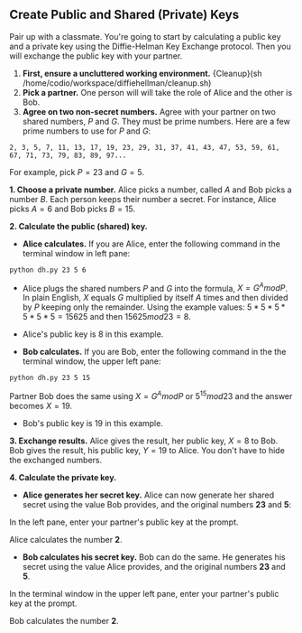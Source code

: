 ## Create Public and Shared (Private) Keys

Pair up with a classmate. You're going to start by calculating a public key and a private key using the Diffie-Helman Key Exchange protocol. Then you will exchange the public key with your partner.

1. **First, ensure a uncluttered working environment.** 
{Cleanup}(sh /home/codio/workspace/diffiehellman/cleanup.sh)
1. **Pick a partner.** One person will will take the role of Alice and the other is Bob.
1. **Agree on two non-secret numbers.** Agree with your partner on two shared numbers, $P$ and $G$.  They must be prime numbers.
  Here are a few prime numbers to use for $P$ and $G$: 
  ```
2, 3, 5, 7, 11, 13, 17, 19, 23, 29, 31, 37, 41, 43, 47, 53, 59, 61, 67, 71, 73, 79, 83, 89, 97...
  ```
  For example, pick $P=23$ and $G=5$.
  
**1. Choose a private number.** Alice picks a number, called $A$ and Bob picks a number $B$. Each person keeps their number a secret. For instance, Alice picks $A=6$ and Bob picks $B=15$.

**2. Calculate the public (shared) key.**
 -  **Alice calculates.** If you are Alice, enter the following command in the terminal window in left pane:

```python dh.py 23 5 6```

 - Alice plugs the shared numbers $P$ and $G$ into the formula, $X = G^A mod P$.
 In plain English, $X$ equals $G$ multiplied by itself $A$ times and then divided by $P$ keeping only the remainder. Using the example values: $5*5*5*5*5*5 = 15625$ and then $15625  mod  23 = 8$.
 
 - Alice's public key is 8 in this example.

 - **Bob calculates.** If you are Bob, enter the following command in the the terminal window, the upper left pane:
 
```python dh.py 23 5 15```

Partner Bob does the same using $X = G^A mod P$ or $5^{15} mod 23$ and the answer becomes $X=19$.

 - Bob's public key is 19 in this example.

**3. Exchange results.**  Alice gives the result, her public key, $X=8$ to Bob. Bob gives the result, his public key, $Y=19$ to Alice. You don't have to hide the exchanged numbers.

**4. Calculate the private key.**

 - **Alice generates her secret key.** Alice can now generate her shared secret using the value Bob provides, and the original numbers **23** and **5**:

In the left pane, enter your partner's public key at the prompt.

Alice calculates the number **2**.

 -  **Bob calculates his secret key.** Bob can do the same. He generates his secret using the value Alice provides, and the original numbers **23** and **5**. 
 
In the terminal window in the upper left pane, enter your partner's public key at the prompt.

Bob calculates the number **2**.
